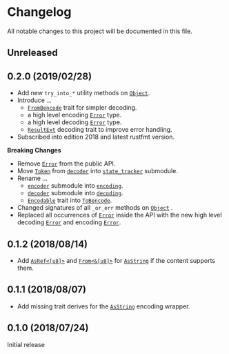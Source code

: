# Changelog

All notable changes to this project will be documented in this file.

## Unreleased

## 0.2.0 (2019/02/28)
- Add new `try_into_*` utility methods on [`Object`].
- Introduce ...
  - [`FromBencode`] trait for simpler decoding.
  - a high level encoding [`Error`][`EncodingError`] type.
  - a high level decoding [`Error`][`DecodingError`] type.
  - [`ResultExt`] decoding trait to improve error handling.
- Subscribed into edition 2018 and latest rustfmt version.

**Breaking Changes**

- Remove [`Error`] from the public API.
- Move [`Token`] from [`decoder`] into [`state_tracker`] submodule.
- Rename ...
  - [`encoder`] submodule into [`encoding`].
  - [`decoder`] submodule into [`decoding`].
  - [`Encodable`] trait into [`ToBencode`].
- Changed signatures of all `_or_err` methods on [`Object`] .
- Replaced all occurrences of [`Error`] inside the API with the new high level decoding
  [`Error`][`DecodingError`] and encoding [`Error`][`EncodingError`].

## 0.1.2 (2018/08/14)
- Add [`AsRef<[u8]>`][`AsRef`] and [`From<&[u8]>`][`From`] for [`AsString`] if the content supports them.

## 0.1.1 (2018/08/07)
- Add missing trait derives for the [`AsString`] encoding wrapper.

## 0.1.0 (2018/07/24)
Initial release

<!-- -->

[`AsRef`]: https://doc.rust-lang.org/std/convert/trait.AsRef.html
[`AsString`]: https://docs.rs/bendy/latest/bendy/encoding/struct.AsString.html
[`decoder`]: https://docs.rs/bendy/0.1.2/bendy/decoder/index.html
[`decoding`]: https://docs.rs/bendy/latest/bendy/decoding/index.html
[`DecodingError`]: https://docs.rs/bendy/latest/bendy/decoding/struct.Error.html
[`Encodable`]: https://docs.rs/bendy/0.1.2/bendy/encoder/trait.Encodable.html
[`encoder`]: https://docs.rs/bendy/0.1.2/bendy/encoder/index.html
[`encoding`]: https://docs.rs/bendy/latest/bendy/encoding/index.html
[`EncodingError`]: https://docs.rs/bendy/latest/bendy/encoding/struct.Error.html
[`Error`]: https://docs.rs/bendy/0.1.2/bendy/enum.Error.html
[`From`]: https://doc.rust-lang.org/std/convert/trait.From.html
[`FromBencode`]: https://docs.rs/bendy/latest/bendy/decoding/trait.FromBencode.html
[`Object`]: https://docs.rs/bendy/latest/bendy/decoding/enum.Object.html
[`ResultExt`]: https://docs.rs/bendy/latest/bendy/decoding/trait.ResultExt.html
[`state_tracker`]: https://docs.rs/bendy/latest/bendy/state_tracker/index.html
[`ToBencode`]: https://docs.rs/bendy/latest/bendy/encoding/trait.ToBencode.html
[`Token`]: https://docs.rs/bendy/latest/bendy/state_tracker/enum.Token.html
